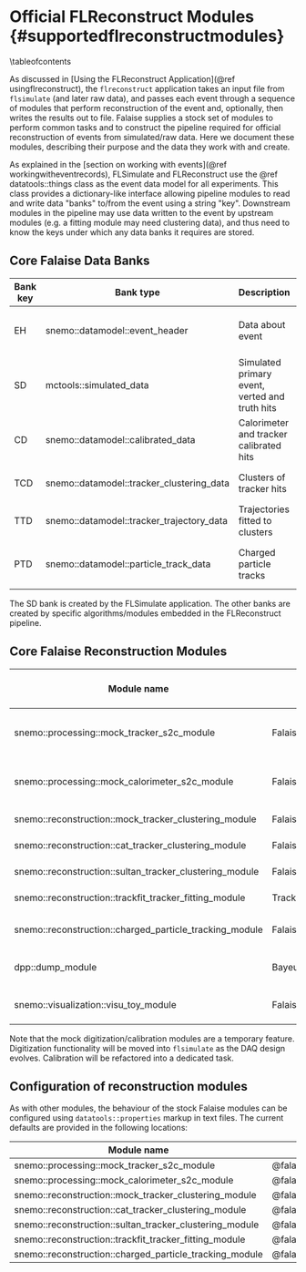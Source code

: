 Official FLReconstruct Modules {#supportedflreconstructmodules}
==============================

\tableofcontents

As discussed in [Using the FLReconstruct Application](@ref usingflreconstruct),
the `flreconstruct` application takes an input file from `flsimulate`
(and later raw data), and passes each event through a sequence of modules that
perform reconstruction of the event and, optionally, then writes the
results out to file. Falaise supplies a stock set of modules to perform
common tasks and to construct the pipeline required for official
reconstruction of events from simulated/raw data. Here we document
these modules, describing their purpose and the data they work with
and create.

As explained in the [section on working with events](@ref workingwitheventrecords),
FLSimulate and FLReconstruct use the @ref datatools::things class as
the event data model for all experiments. This class provides a
dictionary-like interface allowing pipeline modules to read
and write data "banks" to/from the event using a string "key". Downstream
modules in the pipeline may use data written to the event by
upstream modules (e.g. a fitting module may need clustering data),
and thus need to know the keys under which any data banks it
requires are stored.


Core Falaise Data Banks
-----------------------

| Bank key | Bank type | Description | Creator |
| -------- | --------- | ----------- | ------- |
| EH | snemo::datamodel::event_header | Data about event | FLSimulate (not implemented yet) |
| SD | mctools::simulated_data | Simulated primary event, verted and truth hits | FLSimulate |
| CD | snemo::datamodel::calibrated_data | Calorimeter and tracker calibrated hits | Calibration module |
| TCD | snemo::datamodel::tracker_clustering_data | Clusters of tracker hits | Tracker clustering algorithm |
| TTD | snemo::datamodel::tracker_trajectory_data | Trajectories fitted to clusters | Track fitting algorithm |
| PTD | snemo::datamodel::particle_track_data | Charged particle tracks | Charged particle measurement algorithm |

The SD bank is created by the FLSimulate application.
The other banks are created by specific algorithms/modules embedded in the FLReconstruct pipeline.

Core Falaise Reconstruction Modules
-----------------------------------

| Module name | Library/Plugin | Required Input Bank | Output Bank | Description |
| ----------- | -------------- | ------------------- | ----------- | ----------- |
| snemo::processing::mock_tracker_s2c_module | Falaise | SD | CD | Digitizes and calibrates tracker simulated truth hits (mock) |
| snemo::processing::mock_calorimeter_s2c_module | Falaise | SD | CD | Digitization/calibration of the calorimeter simulated truth hits (mock) |
| snemo::reconstruction::mock_tracker_clustering_module | Falaise_MockTrackerClusterizer | CD | TCD | Basic clusterization of tracker hits (mock) |
| snemo::reconstruction::cat_tracker_clustering_module | Falaise_CAT | CD | TCD | Clusterization of tracker hits (CAT) |
| snemo::reconstruction::sultan_tracker_clustering_module | Falaise_CAT | CD | TCD | Clusterization of tracker hits (SULTAN) |
| snemo::reconstruction::trackfit_tracker_fitting_module | TrackFit, Falaise_TrackFit | TCD | TTD | Linear/helix fitting of tracks |
| snemo::reconstruction::charged_particle_tracking_module | Falaise_ChargedParticleTracking | CD, TTD | PTD | Measurements of charged particles' tracks |
| dpp::dump_module | Bayeux | SD, CD, TCD, TTD | none | Print the event record |
| snemo::visualization::visu_toy_module | Falaise_VisuToy | SD, CD, TCD, TTD | none | Basic event display |

Note that the mock digitization/calibration modules are a temporary feature.
Digitization functionality will be moved into `flsimulate` as the DAQ design
evolves. Calibration will be refactored into a dedicated task.

Configuration of reconstruction modules
---------------------------------------

As with other modules, the behaviour of the stock Falaise modules can
be configured using `datatools::properties` markup in text files. The
current defaults are provided in the following locations:

| Module name | Path to the default configuration file |
| ----------- | -------------------------------------- |
| snemo::processing::mock_tracker_s2c_module | \@falaise.resources:config/snemo/common/reconstruction/1.0/mock_tracker_s2c.conf |
| snemo::processing::mock_calorimeter_s2c_module | \@falaise.resources:config/snemo/demonstrator/reconstruction/1.0/mock_calorimeter_s2c.conf |
| snemo::reconstruction::mock_tracker_clustering_module | \@falaise.resources:modules/MockTrackerClusterizer/config/snemo/common/reconstruction/1.0/mock_tracker_clusterizer.conf |
| snemo::reconstruction::cat_tracker_clustering_module | \@falaise.resources:modules/CAT/config/snemo/common/reconstruction/1.0/CAT.conf |
| snemo::reconstruction::sultan_tracker_clustering_module | \@falaise.resources:modules/CAT/config/snemo/common/reconstruction/1.0/SULTAN.conf |
| snemo::reconstruction::trackfit_tracker_fitting_module | \@falaise.resources:modules/TrackFit/snemo/common/reconstruction/1.0/trackfit.conf |
| snemo::reconstruction::charged_particle_tracking_module | \@falaise.resources:modules/ChargedParticleTracking/snemo/common/reconstruction/1.0/charged_particle_tracking.conf |

